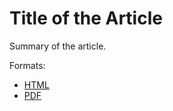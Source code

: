 # Title of the Article

Summary of the article.

Formats:

- [HTML](https://luna-saunier.github.io/R-git-course/R-git-course.html)
- [PDF](https://luna-saunier.github.io/R-git-course/R-git-course.pdf)




